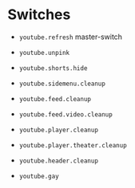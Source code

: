 # Switches
- `youtube.refresh` master-switch

- `youtube.unpink`
- `youtube.shorts.hide`
- `youtube.sidemenu.cleanup`
- `youtube.feed.cleanup`
- `youtube.feed.video.cleanup`
- `youtube.player.cleanup`
- `youtube.player.theater.cleanup`
- `youtube.header.cleanup`
- `youtube.gay`
